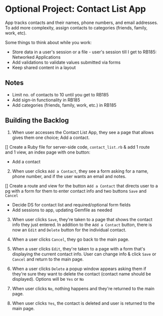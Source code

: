 # Optional Project: Contact List App
App tracks contacts and their names, phone numbers, and email addresses. To add more complexity, assign contacts to categories (friends, family, work, etc).

Some things to think about while you work:
- Store data in a user's session or a file - user's session till I get to RB185: Networked Applications
- Add validations to validate values submitted via forms
- Keep shared content in a layout

## Notes
- Limit no. of contacts to 10 until you get to RB185
- Add sign-in functionality in RB185
- Add categories (friends, family, work, etc.) in RB185

## Building the Backlog
1. When user accesses the Contact List App, they see a page that allows gives them one choice; Add a contact.

[] Create a Ruby file for server-side code, `contact_list.rb` & add 1 route and 1 view, an index page with one button:
  - Add a contact

2. When user clicks `Add a Contact`, they see a form asking for a name, phone number, and if the user wants an email and notes.

[] Create a route and view for the button `Add a Contact` that directs user to a pg with a form for them to enter contact info and two buttons `Save` and `Cancel`
  - Decide DS for contact list and required/optional form fields
  - Add sessions to app, updating Gemfile as needed

3. When user clicks `Save`, they're taken to a page that shows the contact info they just entered. In addition to the `Add a Contact` button, there is now an `Edit` and `Delete` button for the individual contact.

4. When a user clicks `Cancel`, they go back to the main page.

5. When a user clicks `Edit`, they're taken to a page with a form that's displaying the current contact info. User can change info & click `Save` or `Cancel` and return to the main page.

6. When a user clicks `Delete` a popup window appears asking them if they're sure they want to delete the contact (contact name should be displayed). Options will be `Yes` or `No`

7. When user clicks `No`, nothing happens and they're returned to the main page.

8. When user clicks `Yes`, the contact is deleted and user is returned to the main page.